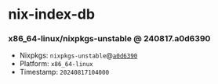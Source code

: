 # nix-index-db
### x86_64-linux/nixpkgs-unstable @ 240817.a0d6390
- Nixpkgs: `nixpkgs-unstable`@[`a0d6390`](https://github.com/NixOS/nixpkgs/commit/a0d6390cb3e82062a35d0288979c45756e481f60)
- Platform: `x86_64-linux`
- Timestamp: `20240817104000`
